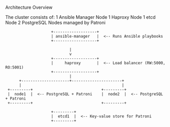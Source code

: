 Architecture Overview


The cluster consists of:
1 Ansible Manager Node
1 Haproxy Node
1 etcd Node
2 PostgreSQL Nodes managed by Patroni



                        +-------------------+
                        | ansible-manager   |  <-- Runs Ansible playbooks
                        +-------------------+

                                |
                                v
                        +-------------------+
                        |     haproxy       |  <-- Load balancer (RW:5000, RO:5001)
                        +-------------------+
                                |
          +---------------------+----------------------+
          |                                            |
     +---------+                              +---------+
     |  node1  |  <-- PostgreSQL + Patroni    |  node2  |  <-- PostgreSQL + Patroni
     +---------+                              +---------+

                        +---------+
                        |  etcd1  |  <-- Key-value store for Patroni
                        +---------+


